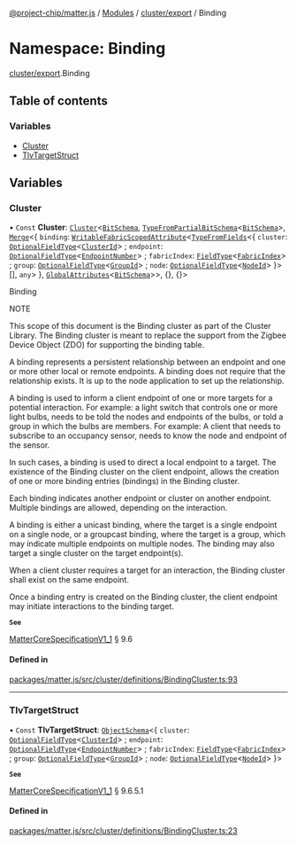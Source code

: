[@project-chip/matter.js](../README.md) / [Modules](../modules.md) / [cluster/export](cluster_export.md) / Binding

# Namespace: Binding

[cluster/export](cluster_export.md).Binding

## Table of contents

### Variables

- [Cluster](cluster_export.Binding.md#cluster)
- [TlvTargetStruct](cluster_export.Binding.md#tlvtargetstruct)

## Variables

### Cluster

• `Const` **Cluster**: [`Cluster`](cluster_export.md#cluster)<[`BitSchema`](schema_export.md#bitschema), [`TypeFromPartialBitSchema`](schema_export.md#typefrompartialbitschema)<[`BitSchema`](schema_export.md#bitschema)\>, [`Merge`](util_export.md#merge)<{ `binding`: [`WritableFabricScopedAttribute`](cluster_export.md#writablefabricscopedattribute)<[`TypeFromFields`](tlv_export.md#typefromfields)<{ `cluster`: [`OptionalFieldType`](../interfaces/tlv_export.OptionalFieldType.md)<[`ClusterId`](datatype_export.md#clusterid)\> ; `endpoint`: [`OptionalFieldType`](../interfaces/tlv_export.OptionalFieldType.md)<[`EndpointNumber`](datatype_export.md#endpointnumber)\> ; `fabricIndex`: [`FieldType`](../interfaces/tlv_export.FieldType.md)<[`FabricIndex`](datatype_export.md#fabricindex)\> ; `group`: [`OptionalFieldType`](../interfaces/tlv_export.OptionalFieldType.md)<[`GroupId`](datatype_export.md#groupid)\> ; `node`: [`OptionalFieldType`](../interfaces/tlv_export.OptionalFieldType.md)<[`NodeId`](datatype_export.md#nodeid)\>  }\>[], `any`\>  }, [`GlobalAttributes`](cluster_export.md#globalattributes-1)<[`BitSchema`](schema_export.md#bitschema)\>\>, {}, {}\>

Binding

NOTE

This scope of this document is the Binding cluster as part of the Cluster Library. The Binding cluster is meant
to replace the support from the Zigbee Device Object (ZDO) for supporting the binding table.

A binding represents a persistent relationship between an endpoint and one or more other local or remote
endpoints. A binding does not require that the relationship exists. It is up to the node application to set up
the relationship.

A binding is used to inform a client endpoint of one or more targets for a potential interaction. For example: a
light switch that controls one or more light bulbs, needs to be told the nodes and endpoints of the bulbs, or
told a group in which the bulbs are members. For example: A client that needs to subscribe to an occupancy
sensor, needs to know the node and endpoint of the sensor.

In such cases, a binding is used to direct a local endpoint to a target. The existence of the Binding cluster on
the client endpoint, allows the creation of one or more binding entries (bindings) in the Binding cluster.

Each binding indicates another endpoint or cluster on another endpoint. Multiple bindings are allowed, depending
on the interaction.

A binding is either a unicast binding, where the target is a single endpoint on a single node, or a groupcast
binding, where the target is a group, which may indicate multiple endpoints on multiple nodes. The binding may
also target a single cluster on the target endpoint(s).

When a client cluster requires a target for an interaction, the Binding cluster shall exist on the same endpoint.

Once a binding entry is created on the Binding cluster, the client endpoint may initiate interactions to the
binding target.

**`See`**

[MatterCoreSpecificationV1_1](../interfaces/spec_export.MatterCoreSpecificationV1_1.md) § 9.6

#### Defined in

[packages/matter.js/src/cluster/definitions/BindingCluster.ts:93](https://github.com/project-chip/matter.js/blob/16d5b0d/packages/matter.js/src/cluster/definitions/BindingCluster.ts#L93)

___

### TlvTargetStruct

• `Const` **TlvTargetStruct**: [`ObjectSchema`](../classes/tlv_export.ObjectSchema.md)<{ `cluster`: [`OptionalFieldType`](../interfaces/tlv_export.OptionalFieldType.md)<[`ClusterId`](datatype_export.md#clusterid)\> ; `endpoint`: [`OptionalFieldType`](../interfaces/tlv_export.OptionalFieldType.md)<[`EndpointNumber`](datatype_export.md#endpointnumber)\> ; `fabricIndex`: [`FieldType`](../interfaces/tlv_export.FieldType.md)<[`FabricIndex`](datatype_export.md#fabricindex)\> ; `group`: [`OptionalFieldType`](../interfaces/tlv_export.OptionalFieldType.md)<[`GroupId`](datatype_export.md#groupid)\> ; `node`: [`OptionalFieldType`](../interfaces/tlv_export.OptionalFieldType.md)<[`NodeId`](datatype_export.md#nodeid)\>  }\>

**`See`**

[MatterCoreSpecificationV1_1](../interfaces/spec_export.MatterCoreSpecificationV1_1.md) § 9.6.5.1

#### Defined in

[packages/matter.js/src/cluster/definitions/BindingCluster.ts:23](https://github.com/project-chip/matter.js/blob/16d5b0d/packages/matter.js/src/cluster/definitions/BindingCluster.ts#L23)
